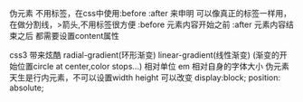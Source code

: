 伪元素
    不用标签，在css中使用:before :after 来申明
    可以像真正的标签一样用，在做分割线，>箭头,不用标签很方便
        :before
        元素内容开始之前
        :after
        元素内容结束之后
        都需要设置content属性
    
css3 带来炫酷
   radial-gradient(环形渐变)
   linear-gradient(线性渐变)
   (渐变的开始位置circle at center,color stops...)
相对单位
    em 相对自身的字体大小
伪元素 天生是行内元素，不可以设置width height
    可以改变 display:block; position: absolute;
